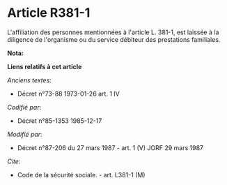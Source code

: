 # Article R381-1

L'affiliation des personnes mentionnées à l'article L. 381-1, est laissée à la diligence de l'organisme   ou du service
débiteur des prestations familiales.

**Nota:**



**Liens relatifs à cet article**

_Anciens textes_:

  - Décret n°73-88 1973-01-26 art. 1 IV

_Codifié par_:

  - Décret n°85-1353 1985-12-17

_Modifié par_:

  - Décret n°87-206 du 27 mars 1987 - art. 1 (V) JORF 29 mars 1987

_Cite_:

  - Code de la sécurité sociale. - art. L381-1 (M)
